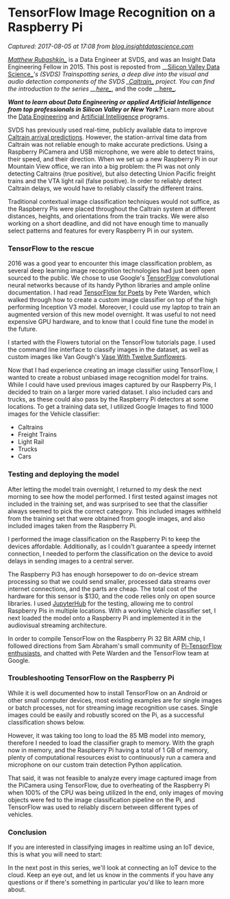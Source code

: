 # TensorFlow Image Recognition on a Raspberry Pi

_Captured: 2017-08-05 at 17:08 from [blog.insightdatascience.com](https://blog.insightdatascience.com/tensorflow-image-recognition-on-a-raspberry-pi-3645a1634c66?source=userActivityShare-c79006fee040-1501945660)_

_[Matthew Rubashkin_](https://twitter.com/mrubash1)_ is a Data Engineer at SVDS, and was an Insight Data Engineering Fellow in 2015. This post is reposted from __[Silicon Valley Data Science_](http://svds.com)_'s (SVDS) Trainspotting series, a deep dive into the visual and audio detection components of the SVDS __[Caltrain_](http://www.svds.com/project/listening-caltrain/)_ project. You can find the introduction to the series __[here_](http://www.svds.com/introduction-to-trainspotting/)_, and the code __[here_](https://github.com/silicon-valley-data-science/trainspotting)_._

**_Want to learn about Data Engineering or applied Artificial Intelligence from top professionals in Silicon Valley or New York?_** Learn more about the [Data Engineering](http://insightdataengineering.com/) and [Artificial Intelligence](http:insightdata.ai) programs.

SVDS has previously used real-time, publicly available data to improve [Caltrain arrival predictions](http://svds.com/project/listening-caltrain/). However, the station-arrival time data from Caltrain was not reliable enough to make accurate predictions. Using a Raspberry PiCamera and USB microphone, we were able to detect trains, their speed, and their direction. When we set up a new Raspberry Pi in our Mountain View office, we ran into a big problem: the Pi was not only detecting Caltrains (true positive), but also detecting Union Pacific freight trains and the VTA light rail (false positive). In order to reliably detect Caltrain delays, we would have to reliably classify the different trains.

Traditional contextual image classification techniques would not suffice, as the Raspberry Pis were placed throughout the Caltrain system at different distances, heights, and orientations from the train tracks. We were also working on a short deadline, and did not have enough time to manually select patterns and features for every Raspberry Pi in our system.

### **TensorFlow to the rescue**

2016 was a good year to encounter this image classification problem, as several deep learning image recognition technologies had just been open sourced to the public. We chose to use Google's [TensorFlow](https://www.tensorflow.org/) convolutional neural networks because of its handy Python libraries and ample online documentation. I had read [TensorFlow for Poets](https://codelabs.developers.google.com/codelabs/tensorflow-for-poets/#0) by Pete Warden, which walked through how to create a custom image classifier on top of the high performing Inception V3 model. Moreover, I could use my laptop to train an augmented version of this new model overnight. It was useful to not need expensive GPU hardware, and to know that I could fine tune the model in the future.

I started with the Flowers tutorial on the TensorFlow tutorials page. I used the command line interface to classify images in the dataset, as well as custom images like Van Gough's [Vase With Twelve Sunflowers](https://en.wikipedia.org/wiki/Sunflowers_%28Van_Gogh_series%29#/media/File:Van_Gogh_Twelve_Sunflowers.jpg).

Now that I had experience creating an image classifier using TensorFlow, I wanted to create a robust unbiased image recognition model for trains. While I could have used previous images captured by our Raspberry Pis, I decided to train on a larger more varied dataset. I also included cars and trucks, as these could also pass by the Raspberry Pi detectors at some locations. To get a training data set, I utilized Google Images to find 1000 images for the Vehicle classifier:

  * Caltrains
  * Freight Trains
  * Light Rail
  * Trucks
  * Cars

### **Testing and deploying the model**

After letting the model train overnight, I returned to my desk the next morning to see how the model performed. I first tested against images not included in the training set, and was surprised to see that the classifier always seemed to pick the correct category. This included images withheld from the training set that were obtained from google images, and also included images taken from the Raspberry Pi.

I performed the image classification on the Raspberry Pi to keep the devices affordable. Additionally, as I couldn't guarantee a speedy internet connection, I needed to perform the classification on the device to avoid delays in sending images to a central server.

The Raspberry Pi3 has enough horsepower to do on-device stream processing so that we could send smaller, processed data streams over internet connections, and the parts are cheap. The total cost of the hardware for this sensor is $130, and the code relies only on open source libraries. I used [JupyterHub](https://github.com/jupyterhub/jupyterhub) for the testing, allowing me to control Raspberry Pis in multiple locations. With a working Vehicle classifier set, I next loaded the model onto a Raspberry Pi and implemented it in the audiovisual streaming architecture.

In order to compile TensorFlow on the Raspberry Pi 32 Bit ARM chip, I followed directions from Sam Abraham's small community of [Pi-TensorFlow enthusiasts](https://github.com/samjabrahams/tensorflow-on-raspberry-pi), and chatted with Pete Warden and the TensorFlow team at Google.

### **Troubleshooting TensorFlow on the Raspberry Pi**

While it is well documented how to install TensorFlow on an Android or other small computer devices, most existing examples are for single images or batch processes, not for streaming image recognition use cases. Single images could be easily and robustly scored on the Pi, as a successful classification shows below.

However, it was taking too long to load the 85 MB model into memory, therefore I needed to load the classifier graph to memory. With the graph now in memory, and the Raspberry Pi having a total of 1 GB of memory, plenty of computational resources exist to continuously run a camera and microphone on our custom train detection Python application.

That said, it was not feasible to analyze every image captured image from the PiCamera using TensorFlow, due to overheating of the Raspberry Pi when 100% of the CPU was being utilized In the end, only images of moving objects were fed to the image classification pipeline on the Pi, and TensorFlow was used to reliably discern between different types of vehicles.

### **Conclusion**

If you are interested in classifying images in realtime using an IoT device, this is what you will need to start:

In the next post in this series, we'll look at connecting an IoT device to the cloud. Keep an eye out, and let us know in the comments if you have any questions or if there's something in particular you'd like to learn more about.
